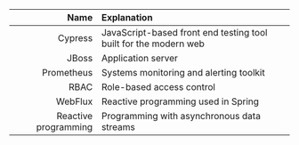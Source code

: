 | Name     |      Explanation           |
|----------:|:-------------             |
| Cypress | JavaScript-based front end testing tool built for the modern web |
| JBoss     |  Application server |
| Prometheus | Systems monitoring and alerting toolkit |
| RBAC     |  Role-based access control |
| WebFlux | Reactive programming used in Spring |
| Reactive programming | Programming with asynchronous data streams |
